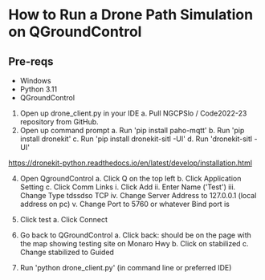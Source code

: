 # How to Run a Drone Path Simulation on QGroundControl
## Pre-reqs
- Windows
- Python 3.11
- QGroundControl

1. Open up drone_client.py in your IDE
	a. Pull NGCPSlo / Code2022-23 repository from GitHub.
2. Open up command prompt
	a. Run 'pip install paho-mqtt'
	b. Run 'pip install dronekit'
	c. Run 'pip install dronekit-sitl -UI'
	d. Run 'dronekit-sitl -UI'

https://dronekit-python.readthedocs.io/en/latest/develop/installation.html

4. Open QgroundControl
	a. Click Q on the top left
	b. Click Application Setting
	c. Click Comm Links
		i. 		Click Add
		ii. 	Enter Name ('Test')
		iii.	Change Type tdssdso TCP
		iv.		Change Server Address to 127.0.0.1 (local address on pc)
		v.		Change Port to 5760 or whatever Bind port is

5. Click test
	a. Click Connect
	
6. Go back to QGroundControl
	a. Click back: should be on the page with the map showing testing site on Monaro Hwy
	b. Click on stabilized
	c. Change stabilized to Guided

7. Run 'python drone_client.py' (in command line or preferred IDE)

